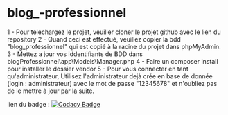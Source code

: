 # blog_-professionnel

1 - Pour telechargez le projet, veuiller cloner le projet github avec le lien du repository
2 - Quand ceci est effectué, veuillez copier la bdd "blog_professionnel" qui est copié à la racine du projet dans phpMyAdmin.
3 - Mettez a jour vos iddentifiants de BDD dans blogProfessionnel\app\Models\Manager.php
4 - Faire un composer install pour installer le dossier vendor
5 - Pour vous connecter en tant qu'administrateur, Utilisez l'administrateur dejà crée en base de donnée (login : administrateur) avec le mot de passe "12345678" et n'oubliez pas de le mettre à jour par la suite.

lien du badge : [![Codacy Badge](https://app.codacy.com/project/badge/Grade/ecad65cde9164393a2a3b646107ac7f9)](https://www.codacy.com/gh/Djiek/blog_-professionnel/dashboard?utm_source=github.com&amp;utm_medium=referral&amp;utm_content=Djiek/blog_-professionnel&amp;utm_campaign=Badge_Grade)
